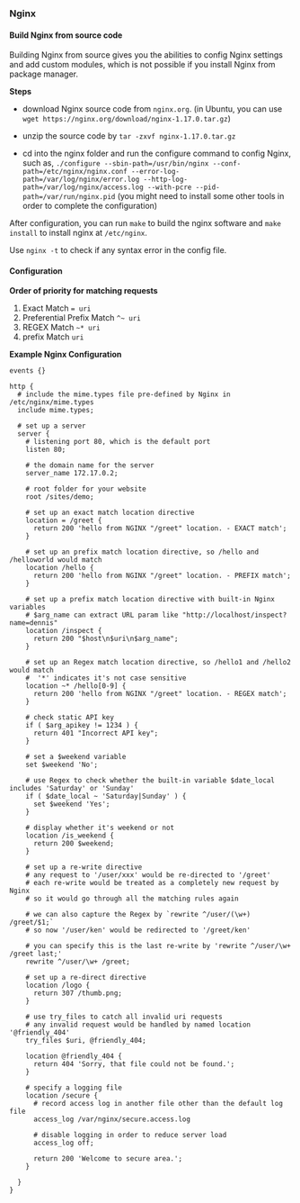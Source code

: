 ### Nginx

#### Build Nginx from source code

Building Nginx from source gives you the abilities to config Nginx settings and add custom modules, which is not possible if you install Nginx from package manager.

__Steps__

- download Nginx source code from `nginx.org`. (in Ubuntu, you can use `wget https://nginx.org/download/nginx-1.17.0.tar.gz`)

- unzip the source code by `tar -zxvf nginx-1.17.0.tar.gz`

- cd into the nginx folder and run the configure command to config Nginx, such as, `./configure --sbin-path=/usr/bin/nginx --conf-path=/etc/nginx/nginx.conf --error-log-path=/var/log/nginx/error.log --http-log-path=/var/log/nginx/access.log --with-pcre --pid-path=/var/run/nginx.pid` (you might need to install some other tools in order to complete the configuration)

After configuration, you can run `make` to build the nginx software and `make install` to install nginx at `/etc/nginx`. 

Use `nginx -t` to check if any syntax error in the config file.

#### Configuration

__Order of priority for matching requests__

1. Exact Match `= uri`
2. Preferential Prefix Match `^~ uri`
3. REGEX Match `~* uri`
4. prefix Match `uri`

__Example Nginx Configuration__

```
events {}

http {
  # include the mime.types file pre-defined by Nginx in /etc/nginx/mime.types
  include mime.types;

  # set up a server
  server {
    # listening port 80, which is the default port
    listen 80;
    
    # the domain name for the server
    server_name 172.17.0.2;
    
    # root folder for your website
    root /sites/demo;
        
    # set up an exact match location directive
    location = /greet {
      return 200 'hello from NGINX "/greet" location. - EXACT match';
    }
    
    # set up an prefix match location directive, so /hello and /helloworld would match
    location /hello {
      return 200 'hello from NGINX "/greet" location. - PREFIX match';
    }
    
    # set up a prefix match location directive with built-in Nginx variables
    # $arg_name can extract URL param like "http://localhost/inspect?name=dennis"
    location /inspect {
      return 200 "$host\n$uri\n$arg_name";
    }    
    
    # set up an Regex match location directive, so /hello1 and /hello2 would match
    #  '*' indicates it's not case sensitive
    location ~* /hello[0-9] {
      return 200 'hello from NGINX "/greet" location. - REGEX match';
    }
    
    # check static API key
    if ( $arg_apikey != 1234 ) {
      return 401 "Incorrect API key";
    }
    
    # set a $weekend variable
    set $weekend 'No';
    
    # use Regex to check whether the built-in variable $date_local includes 'Saturday' or 'Sunday'
    if ( $date_local ~ 'Saturday|Sunday' ) {
      set $weekend 'Yes';
    }

    # display whether it's weekend or not
    location /is_weekend {
      return 200 $weekend;
    }
    
    # set up a re-write directive
    # any request to '/user/xxx' would be re-directed to '/greet'
    # each re-write would be treated as a completely new request by Nginx
    # so it would go through all the matching rules again
    
    # we can also capture the Regex by `rewrite ^/user/(\w+) /greet/$1;`
    # so now '/user/ken' would be redirected to '/greet/ken'
    
    # you can specify this is the last re-write by 'rewrite ^/user/\w+ /greet last;'
    rewrite ^/user/\w+ /greet;
    
    # set up a re-direct directive
    location /logo {
      return 307 /thumb.png;
    }
    
    # use try_files to catch all invalid uri requests
    # any invalid request would be handled by named location '@friendly_404'
    try_files $uri, @friendly_404;
    
    location @friendly_404 {
      return 404 'Sorry, that file could not be found.';
    }
    
    # specify a logging file
    location /secure {
      # record access log in another file other than the default log file
      access_log /var/nginx/secure.access.log
      
      # disable logging in order to reduce server load
      access_log off;
      
      return 200 'Welcome to secure area.';
    }
    
  }
}
```
